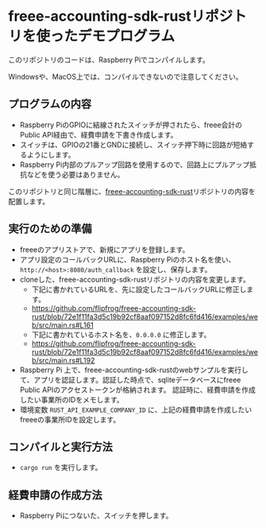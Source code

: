 # freee-accounting-sdk-rustリポジトリを使ったデモプログラム

このリポジトリのコードは、Raspberry Piでコンパイルします。

Windowsや、MacOS上では、コンパイルできないので注意してください。

## プログラムの内容
- Raspberry PiのGPIOに結線されたスイッチが押されたら、freee会計のPublic API経由で、経費申請を下書き作成します。
- スイッチは、GPIOの21番とGNDに接続し、スイッチ押下時に回路が短絡するようにします。
- Raspberry Pi内部のプルアップ回路を使用するので、回路上にプルアップ抵抗などを使う必要はありません。

このリポジトリと同じ階層に、[freee-accounting-sdk-rust](https://github.com/flipfrog/freee-accounting-sdk-rust)リポジトリの内容を配置します。

## 実行のための準備
- freeeのアプリストアで、新規にアプリを登録します。
- アプリ設定のコールバックURLに、Raspberry Piのホスト名を使い、`http://<host>:8080/auth_callback` を設定し、保存します。
- cloneした、freee-accounting-sdk-rustリポジトリの内容を変更します。
    - 下記に書かれているURLを、先に設定したコールバックURLに修正します。
    - https://github.com/flipfrog/freee-accounting-sdk-rust/blob/72e1f11fa3d5c19b92cf8aaf097152d8fc6fd416/examples/web/src/main.rs#L161 
    - 下記に書かれているホスト名を、`0.0.0.0` に修正します。
    - https://github.com/flipfrog/freee-accounting-sdk-rust/blob/72e1f11fa3d5c19b92cf8aaf097152d8fc6fd416/examples/web/src/main.rs#L192
- Raspberry Pi 上で、freee-accounting-sdk-rustのwebサンプルを実行して、アプリを認証します。認証した時点で、sqliteデータベースにfreee Public APIのアクセストークンが格納されます。
  認証時に、経費申請を作成したい事業所のIDをメモします。
- 環境変数 `RUST_API_EXAMPLE_COMPANY_ID` に、上記の経費申請を作成したいfreeeの事業所IDを設定します。

## コンパイルと実行方法

- `cargo run` を実行します。

## 経費申請の作成方法

- Raspberry Piにつないた、スイッチを押します。
